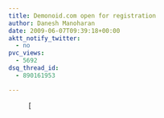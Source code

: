 ```yaml
---
title: Demonoid.com open for registration
author: Danesh Manoharan
date: 2009-06-07T09:39:18+00:00
aktt_notify_twitter:
  - no
pvc_views:
  - 5692
dsq_thread_id:
  - 890161953

---
```

<figure id="attachment_1507" aria-describedby="caption-attachment-1507" style="width: 500px" class="wp-caption alignnone">[<img loading="lazy" class="size-medium wp-image-1507" title="demonoidcom-register" src="/wp-content/uploads/2009/06/demonoidcom-register-500x227.png)

Private tracker Demonoid.com is open for registration. Go grab your accounts now while it's still open.

Register

 [1]: /wp-content/uploads/2009/06/demonoidcom-register.png)